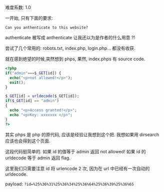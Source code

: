难度系数: 1.0

一开始, 只有下面的要求:

`Can you anthenticate to this website?`

authenticate 被写成 anthenticate 让我还以为是作者的什么用意 ?!

尝试了几个常用的: robots.txt, index.php, login.php... 都没有收获.

就在感到绝望的时候,突然想到 phps, 果然, index.phps 有 source code.

```php
<?php
if("admin"===$_GET[id]) {
  echo("<p>not allowed!</p>");
  exit();
}

$_GET[id] = urldecode($_GET[id]);
if($_GET[id] == "admin")
{
  echo "<p>Access granted!</p>";
  echo "<p>Key: xxxxxxx </p>";
}
?>
```

其实 phps 是 php 的原代码, 应该是经验让我想到这个把. 我想如果用 dirsearch 应该也会得到这个页面.

这段代码挺简单的. 如果 id 的值等于 admin 返回 not allowed! 如果 id 的 urldecode 等于 admin 返回 flag.

这里我们只需要注意 id 将 urlencode 2 次, 因为在 url 中已经有一次自动的 urldecode.

payload: `?id=%25%36%31%25%36%34%25%36%64%25%36%39%25%36%65`
